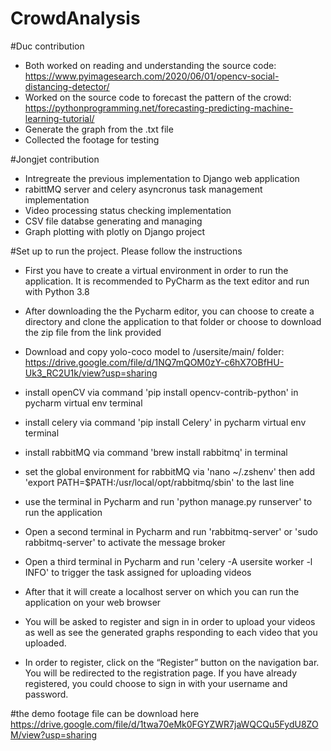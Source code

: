 # CrowdAnalysis
#Duc contribution
- Both worked on reading and understanding the source code: https://www.pyimagesearch.com/2020/06/01/opencv-social-distancing-detector/
- Worked on the source code to forecast the pattern of the crowd: https://pythonprogramming.net/forecasting-predicting-machine-learning-tutorial/
- Generate the graph from the .txt file
- Collected the footage for testing

#Jongjet contribution
- Intregreate the previous implementation to Django web application
- rabittMQ server and celery asyncronus task management implementation
- Video processing status checking implementation
- CSV file databse generating and managing
- Graph plotting with plotly on Django project

#Set up to run the project. Please follow the instructions

- First you have to create a virtual environment in order to run the application. It is recommended to PyCharm as the text editor and run with Python 3.8
- After downloading the the Pycharm editor, you can choose to create a directory and clone the application to that folder or choose to download the zip file from the link provided
- Download and copy yolo-coco model to /usersite/main/ folder: https://drive.google.com/file/d/1NQ7mQOM0zY-c6hX7OBfHU-Uk3_RC2U1k/view?usp=sharing
- install openCV via command 'pip install opencv-contrib-python' in pycharm virtual env terminal
- install celery via command 'pip install Celery' in pycharm virtual env terminal
- install rabbitMQ via command 'brew install rabbitmq' in terminal
- set the global environment for rabbitMQ via 'nano ~/.zshenv' then add 'export PATH=$PATH:/usr/local/opt/rabbitmq/sbin' to the last line

- use the terminal in Pycharm and run 'python manage.py runserver' to run the application
- Open a second terminal in Pycharm and run 'rabbitmq-server' or 'sudo rabbitmq-server' to activate the message broker
- Open a third terminal in Pycharm and run 'celery -A usersite worker -l INFO' to trigger the task assigned for uploading videos
- After that it will create a localhost server on which you can run the application on your web browser
- You will be asked to register and sign in  in order to upload your videos as well as see the generated graphs responding to each video that you uploaded. 
- In order to register, click on the “Register” button on the navigation bar. You will be redirected to the registration page. If you have already registered, you could choose to sign in with your username and password.

#the demo footage file can be download here
https://drive.google.com/file/d/1twa70eMk0FGYZWR7jaWQCQu5FydU8ZOM/view?usp=sharing
